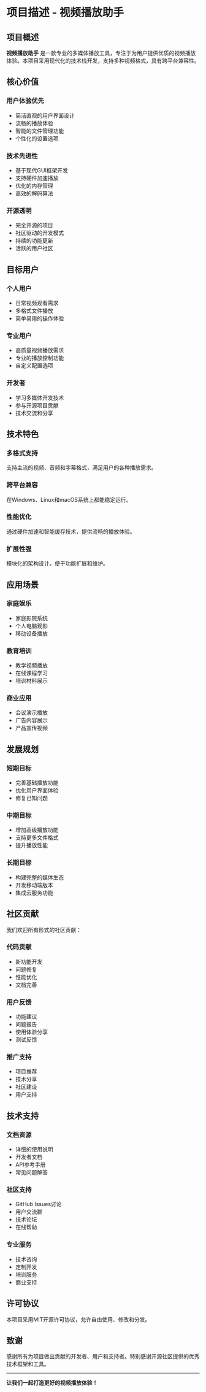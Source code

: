 # 项目描述 - 视频播放助手

## 项目概述

**视频播放助手** 是一款专业的多媒体播放工具，专注于为用户提供优质的视频播放体验。本项目采用现代化的技术栈开发，支持多种视频格式，具有跨平台兼容性。

## 核心价值

### 用户体验优先
- 简洁直观的用户界面设计
- 流畅的播放体验
- 智能的文件管理功能
- 个性化的设置选项

### 技术先进性
- 基于现代GUI框架开发
- 支持硬件加速播放
- 优化的内存管理
- 高效的解码算法

### 开源透明
- 完全开源的项目
- 社区驱动的开发模式
- 持续的功能更新
- 活跃的用户社区

## 目标用户

### 个人用户
- 日常视频观看需求
- 多格式文件播放
- 简单易用的操作体验

### 专业用户
- 高质量视频播放需求
- 专业的播放控制功能
- 自定义配置选项

### 开发者
- 学习多媒体开发技术
- 参与开源项目贡献
- 技术交流和分享

## 技术特色

### 多格式支持
支持主流的视频、音频和字幕格式，满足用户的各种播放需求。

### 跨平台兼容
在Windows、Linux和macOS系统上都能稳定运行。

### 性能优化
通过硬件加速和智能缓存技术，提供流畅的播放体验。

### 扩展性强
模块化的架构设计，便于功能扩展和维护。

## 应用场景

### 家庭娱乐
- 家庭影院系统
- 个人电脑观影
- 移动设备播放

### 教育培训
- 教学视频播放
- 在线课程学习
- 培训材料展示

### 商业应用
- 会议演示播放
- 广告内容展示
- 产品宣传视频

## 发展规划

### 短期目标
- 完善基础播放功能
- 优化用户界面体验
- 修复已知问题

### 中期目标
- 增加高级播放功能
- 支持更多文件格式
- 提升播放性能

### 长期目标
- 构建完整的媒体生态
- 开发移动端版本
- 集成云服务功能

## 社区贡献

我们欢迎所有形式的社区贡献：

### 代码贡献
- 新功能开发
- 问题修复
- 性能优化
- 文档完善

### 用户反馈
- 功能建议
- 问题报告
- 使用体验分享
- 测试反馈

### 推广支持
- 项目推荐
- 技术分享
- 社区建设
- 用户支持

## 技术支持

### 文档资源
- 详细的使用说明
- 开发者文档
- API参考手册
- 常见问题解答

### 社区支持
- GitHub Issues讨论
- 用户交流群
- 技术论坛
- 在线帮助

### 专业服务
- 技术咨询
- 定制开发
- 培训服务
- 商业支持

## 许可协议

本项目采用MIT开源许可协议，允许自由使用、修改和分发。

## 致谢

感谢所有为项目做出贡献的开发者、用户和支持者。特别感谢开源社区提供的优秀技术框架和工具。

---

**让我们一起打造更好的视频播放体验！**